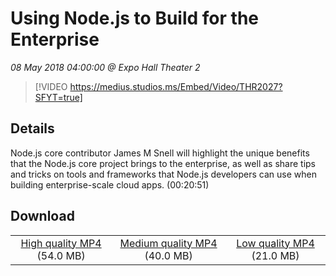 # Using Node.js to Build for the Enterprise

*08 May 2018 04:00:00 @ Expo Hall Theater 2*

> [!VIDEO https://medius.studios.ms/Embed/Video/THR2027?SFYT=true]

## Details

Node.js core contributor James M Snell will highlight the unique benefits that the Node.js core project brings to the enterprise, as well as share tips and tricks on tools and frameworks that Node.js developers can use when building enterprise-scale cloud apps. (00:20:51)

## Download

||||
|:--:|:----:|:-:|
|[High quality MP4](https://sec.ch9.ms/ch9/e664/b6b4b42d-077e-4605-8975-48b6aedde664/THR2027_high.mp4) (54.0 MB)|[Medium quality MP4](https://sec.ch9.ms/ch9/e664/b6b4b42d-077e-4605-8975-48b6aedde664/THR2027_mid.mp4) (40.0 MB)|[Low quality MP4](https://sec.ch9.ms/ch9/e664/b6b4b42d-077e-4605-8975-48b6aedde664/THR2027.mp4) (21.0 MB)|